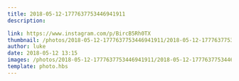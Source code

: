 ```yaml
---
title: 2018-05-12-1777637753446941911
description: 

link: https://www.instagram.com/p/BircB5Rh0TX
thumbnail: /photos/2018-05-12-1777637753446941911/2018-05-12-1777637753446941911.jpg
author: luke
date: 2018-05-12 13:15
images: /photos/2018-05-12-1777637753446941911/2018-05-12-1777637753446941911.jpg
template: photo.hbs
---
```


